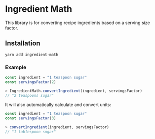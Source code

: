 # Ingredient Math

This library is for converting recipe ingredients based on a serving size factor.

## Installation
```js
yarn add ingredient-math
```

### Example
```js
const ingredient = "1 teaspoon sugar"
const servingsFactor(2)

> IngredientMath.convertIngredient(ingredient, servingsFactor)
// "2 teaspoons sugar"
```

It will also automatically calculate and convert units: 
```js
const ingredient = "1 teaspoon sugar"
const servingsFactor(3)

> convertIngredient(ingredient, servingsFactor)
// "1 tablespoon sugar"
```


